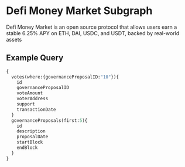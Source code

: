 # Defi Money Market Subgraph
Defi Money Market is an open source protocol that allows users earn a stable 6.25% APY on ETH, DAI, USDC, and USDT, backed by real-world assets

## Example Query
```graphql
{
  votes(where:{governanceProposalID:"10"}){
  	id
  	governanceProposalID
    voteAmount
    voterAddress
    support
    transactionDate
  }
  governanceProposals(first:5){
    id
    description
    proposalDate
    startBlock
    endBlock
  }
}
```
